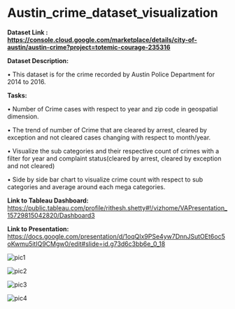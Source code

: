 # Austin_crime_dataset_visualization
 
**Dataset Link : https://console.cloud.google.com/marketplace/details/city-of-austin/austin-crime?project=totemic-courage-235316**

**Dataset Description:**

•	This dataset is for the crime recorded by Austin Police Department for 2014 to 2016.

**Tasks:**

•	Number of Crime cases with respect to year and zip code in geospatial dimension.

•	The trend of number of Crime that are cleared by arrest, cleared by exception and not cleared cases changing with respect to month/year.

•	Visualize the sub categories and their respective count of crimes with a filter for year and complaint status(cleared by arrest, cleared by exception and not cleared)

•	Side by side bar chart to visualize crime count with respect to sub categories and average around each mega categories.


**Link to Tableau Dashboard:**  https://public.tableau.com/profile/rithesh.shetty#!/vizhome/VAPresentation_15729815042820/Dashboard3

**Link to Presentation:** https://docs.google.com/presentation/d/1oqQIx9PSe4yw7DnnJSutOEt6oc5oKwmu5itIQ9CMgw0/edit#slide=id.g73d6c3bb6e_0_18

![pic1](https://user-images.githubusercontent.com/43181991/71773315-4b32b380-2f29-11ea-9315-3d3b812de74b.PNG)

![pic2](https://user-images.githubusercontent.com/43181991/71773319-58e83900-2f29-11ea-8f3e-d4d1f09c54c8.PNG)

![pic3](https://user-images.githubusercontent.com/43181991/71773321-643b6480-2f29-11ea-86a8-e240d6ff8429.PNG)

![pic4](https://user-images.githubusercontent.com/43181991/71773325-6bfb0900-2f29-11ea-91af-e7e964ef1489.PNG)
